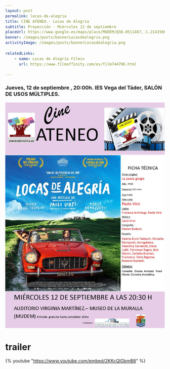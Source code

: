 ```yaml
---
layout: post
permalink: locas-de-alegria
title: CINE ATENEO.- Locas de Alegría
subtitle: Proyección - Miércoles 12 de septiembre
placeUrl: https://www.google.es/maps/place/MUDEM/@38.0511487,-1.2141566,15z/data=!4m5!3m4!1s0x0:0xde6031502e1b4fbc!8m2!3d38.0511487!4d-1.2141566
banner: /images/posts/bannerLocasdealegria.png
activityImage: /images/posts/bannerLocasdealegria.png

relatedLinks: 
    - name: Locas de Alegría Filmix
      url: https://www.filmaffinity.com/es/film744796.html
   
---
```


### Jueves, 12 de septiembre , 20:00h. IES Vega del Táder, SALÓN DE USOS MÚLTIPLES.

![cartel](/images/posts/locasdealegria.jpg)
# trailer

{% youtube "https://www.youtube.com/embed/2KKcQlGbmB8" %}
